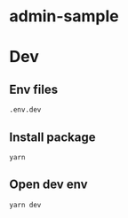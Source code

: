 # admin-sample


# Dev

## Env files

```
.env.dev
```

## Install package

```
yarn
```

## Open dev env

```
yarn dev
```
